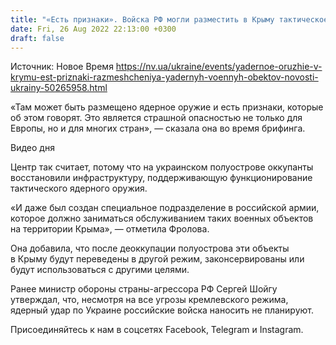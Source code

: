 ```yaml
---
title: "«Есть признаки». Войска РФ могли разместить в Крыму тактическое ядерное оружие — Центр оборонных стратегий"
date: Fri, 26 Aug 2022 22:13:00 +0300
draft: false
---
```

Источник: Новое Время https://nv.ua/ukraine/events/yadernoe-oruzhie-v-krymu-est-priznaki-razmeshcheniya-yadernyh-voennyh-obektov-novosti-ukrainy-50265958.html


«Там может быть размещено ядерное оружие и есть признаки, которые об этом говорят. Это является страшной опасностью не только для Европы, но и для многих стран», — сказала она во время брифинга. 

 Видео дня   

Центр так считает, потому что на украинском полуострове оккупанты восстановили ​​инфраструктуру, поддерживающую функционирование тактического ядерного оружия. 

«И даже был создан специальное подразделение в российской армии, которое должно заниматься обслуживанием таких военных объектов на территории Крыма», — отметила Фролова.

Она добавила, что после деоккупации полуострова эти объекты в Крыму будут переведены в другой режим, законсервированы или будут использоваться с другими целями. 

Ранее министр обороны страны-агрессора РФ Сергей Шойгу утверждал, что, несмотря на все угрозы кремлевского режима, ядерный удар по Украине российские войска наносить не планируют.

Присоединяйтесь к нам в соцсетях Facebook, Telegram и Instagram.
